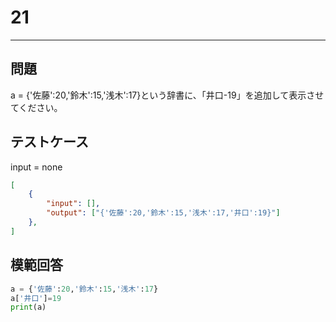 # 21

---
## 問題

a = {'佐藤':20,'鈴木':15,'浅木':17}という辞書に、「井口-19」を追加して表示させてください。

## テストケース
input = none
```json
[
	{
		"input": [],
		"output": ["{'佐藤':20,'鈴木':15,'浅木':17,'井口':19}"]
  	},
]
```

## 模範回答
```python
a = {'佐藤':20,'鈴木':15,'浅木':17}
a['井口']=19
print(a)
```
